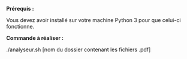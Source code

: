 **Prérequis :**

Vous devez avoir installé sur votre machine Python 3 pour que celui-ci fonctionne.

**Commande à réaliser :**

./analyseur.sh [nom du dossier contenant les fichiers .pdf]

